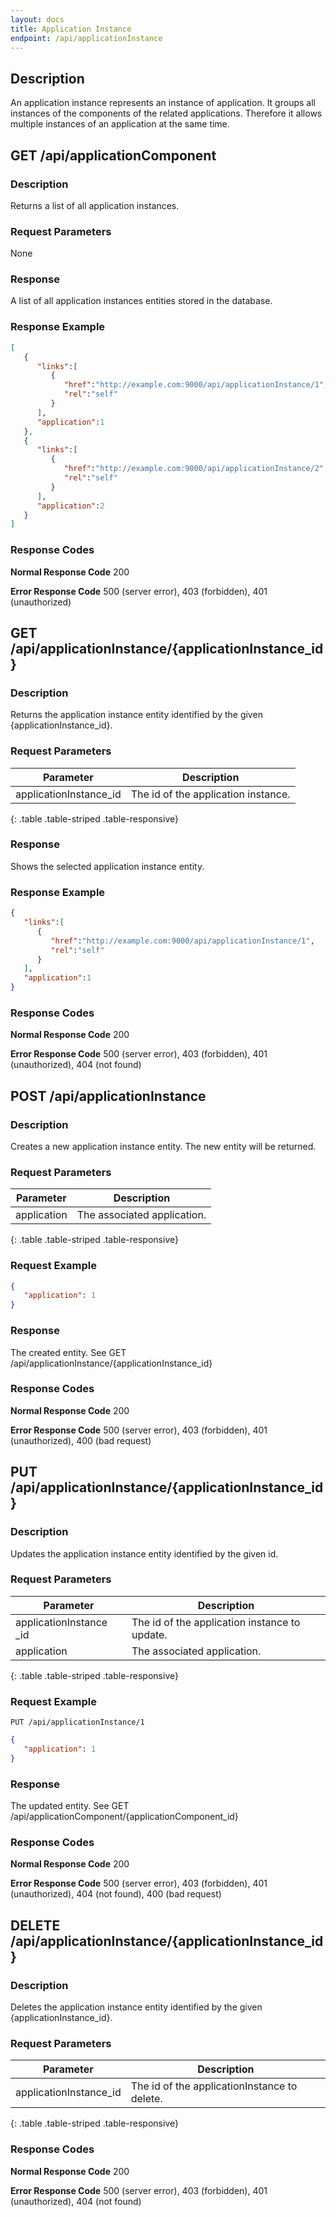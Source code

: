 ```yaml
---
layout: docs
title: Application Instance
endpoint: /api/applicationInstance
---
```


## Description

An application instance represents an instance of application. It groups all instances
of the components of the related applications. Therefore it allows multiple instances of
an application at the same time.

## GET /api/applicationComponent

### Description

Returns a list of all application instances.

### Request Parameters

None

### Response

A list of all application instances entities stored in the database.

### Response Example

```json
[
   {
      "links":[
         {
            "href":"http://example.com:9000/api/applicationInstance/1",
            "rel":"self"
         }
      ],
      "application":1
   },
   {
      "links":[
         {
            "href":"http://example.com:9000/api/applicationInstance/2",
            "rel":"self"
         }
      ],
      "application":2
   }
]
```

### Response Codes

**Normal Response Code** 200

**Error Response Code** 500 (server error), 403 (forbidden), 401 (unauthorized)

## GET /api/applicationInstance/{applicationInstance_id}

### Description

Returns the application instance entity identified by the given {applicationInstance_id}.

### Request Parameters

Parameter                  | Description
-------------              | -------------
applicationInstance_id     | The id of the application instance.
{: .table .table-striped .table-responsive}

### Response
Shows the selected application instance entity.

### Response Example

```json
{
   "links":[
      {
         "href":"http://example.com:9000/api/applicationInstance/1",
         "rel":"self"
      }
   ],
   "application":1
}
```

### Response Codes

**Normal Response Code** 200

**Error Response Code** 500 (server error), 403 (forbidden), 401 (unauthorized), 404 (not found)

## POST /api/applicationInstance

### Description

Creates a new application instance entity. The new entity will be returned.

### Request Parameters

Parameter                | Description
-------------            | -------------
application              | The associated application.
{: .table .table-striped .table-responsive}

### Request Example

```json
{  
   "application": 1
}
```

### Response

The created entity. See GET /api/applicationInstance/{applicationInstance_id}

### Response Codes

**Normal Response Code** 200

**Error Response Code** 500 (server error), 403 (forbidden), 401 (unauthorized), 400 (bad request)

## PUT /api/applicationInstance/{applicationInstance_id}

### Description
Updates the application instance entity identified by the given id.

### Request Parameters

Parameter                | Description
-------------            | -------------
applicationInstance _id  | The id of the application instance to update.
application              | The associated application.
{: .table .table-striped .table-responsive}

### Request Example
```
PUT /api/applicationInstance/1
```
```json
{  
   "application": 1
}
```

### Response

The updated entity. See GET /api/applicationComponent/{applicationComponent_id}

### Response Codes

**Normal Response Code** 200

**Error Response Code** 500 (server error), 403 (forbidden), 401 (unauthorized), 404 (not found), 400 (bad request)

## DELETE /api/applicationInstance/{applicationInstance_id}

### Description
Deletes the application instance entity identified by the given {applicationInstance_id}.

### Request Parameters 

Parameter               | Description
-------------           | -------------
applicationInstance_id  | The id of the applicationInstance to delete.
{: .table .table-striped .table-responsive}

### Response Codes

**Normal Response Code** 200

**Error Response Code** 500 (server error), 403 (forbidden), 401 (unauthorized), 404 (not found)
